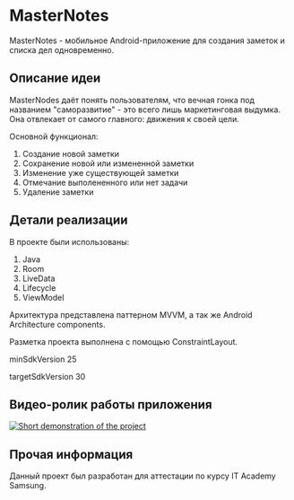 # MasterNotes
MasterNotes - мобильное Android-приложение для создания заметок и списка дел одновременно.

## Описание идеи 
MasterNodes даёт понять пользователям, что вечная гонка под названием "саморазвитие" - это всего лишь маркетинговая выдумка. Она отвлекает от самого главного: движения к своей цели.

Основной функционал:
  1) Создание новой заметки
  2) Сохранение новой или измененной заметки
  3) Изменение уже существующей заметки
  4) Отмечание выполененного или нет задачи
  5) Удаление заметки

## Детали реализации
В проекте были использованы:
  1) Java
  2) Room
  3) LiveData
  4) Lifecycle
  5) ViewModel

Архитектура представлена паттерном MVVM, а так же Android Architecture components.

Разметка проекта выполнена с помощью ConstraintLayout.

minSdkVersion 25

targetSdkVersion 30

## Видео-ролик работы приложения
[![Short demonstration of the project](https://img.youtube.com/vi/YM6bWViVhCI/maxresdefault.jpg)](https://www.youtube.com/watch?v=M0tGRb7HTrM)


## Прочая информация
Данный проект был разработан для аттестации по курсу IT Academy Samsung.


